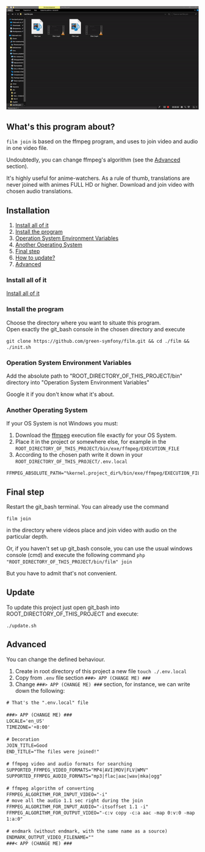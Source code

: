 ![join film](https://github.com/green-symfony/film/blob/main/doc/film%20join%20working.gif)

What's this program about?
---

`film join` is based on the ffmpeg program, and uses to join video and audio in one video file.

Undoubtedly, you can change ffmpeg's algorithm (see the [Advanced](#advanced) section).

It's highly useful for anime-watchers.
As a rule of thumb, translations are never joined with animes FULL HD or higher.
Download and join video with chosen audio translations.

Installation
---

1. [Install all of it](#install-all-of-it)
1. [Install the program](#install-the-program)
1. [Operation System Environment Variables](#operation-system-environment-variables)
1. [Another Operating System](#another-operating-system)
1. [Final step](#final-step)
1. [How to update?](#update)
1. [Advanced](#advanced)

### Install all of it

[Install all of it](https://github.com/green-symfony/docs/blob/main/docs/all%20the%20necessary%20programms%20for%20project.md)

### Install the program

Choose the directory where you want to situate this program.<br/>
Open exactly the git_bash console in the chosen directory and execute
```console
git clone https://github.com/green-symfony/film.git && cd ./film && ./init.sh
```

### Operation System Environment Variables

Add the absolute path to "ROOT_DIRECTORY_OF_THIS_PROJECT/bin" directory into "Operation System Environment Variables"

Google it if you don't know what it's about.

### Another Operating System

If your OS System is not Windows you must:

1. Download the [ffmpeg](https://ffmpeg.org/download.html) execution file exactly for your OS System.
1. Place it in the project or somewhere else, for example in the `ROOT_DIRECTORY_OF_THIS_PROJECT/bin/exe/ffmpeg/EXECUTION_FILE`
1. According to the chosen path write it down in your `ROOT_DIRECTORY_OF_THIS_PROJECT/.env.local`

```.env
FFMPEG_ABSOLUTE_PATH="%kernel.project_dir%/bin/exe/ffmpeg/EXECUTION_FILE"
```

## Final step

Restart the git_bash terminal.
You can already use the command 
```console
film join
```
in the directory where videos place and join video with audio on the particular depth.

Or, if you haven't set up git_bash console, you can use the usual windows console (cmd)
and execute the following command `php "ROOT_DIRECTORY_OF_THIS_PROJECT/bin/film" join`

But you have to admit that's not convenient.

Update
---

To update this project just open git_bash into ROOT_DIRECTORY_OF_THIS_PROJECT and execute:
```console
./update.sh
```

Advanced
---

You can change the defined behaviour.
1. Create in root directory of this project a new file `touch ./.env.local`
1. Copy from `.env` file section `###> APP (CHANGE ME) ###`
1. Change `###> APP (CHANGE ME) ###` section, for instance, we can write down the following:
```.env
# That's the ".env.local" file

###> APP (CHANGE ME) ###
LOCALE='en_US'
TIMEZONE='+8:00'

# Decoration
JOIN_TITLE=Good
END_TITLE="The files were joined!"

# ffmpeg video and audio formats for searching
SUPPORTED_FFMPEG_VIDEO_FORMATS="MP4|AVI|MOV|FLV|WMV"
SUPPORTED_FFMPEG_AUDIO_FORMATS="mp3|flac|aac|wav|mka|ogg"

# ffmpeg algorithm of converting
FFMPEG_ALGORITHM_FOR_INPUT_VIDEO="-i"
# move all the audio 1.1 sec right during the join
FFMPEG_ALGORITHM_FOR_INPUT_AUDIO="-itsoffset 1.1 -i"
FFMPEG_ALGORITHM_FOR_OUTPUT_VIDEO="-c:v copy -c:a aac -map 0:v:0 -map 1:a:0"

# endmark (without endmark, with the same name as a source)
ENDMARK_OUTPUT_VIDEO_FILENAME=""
###< APP (CHANGE ME) ###
```
